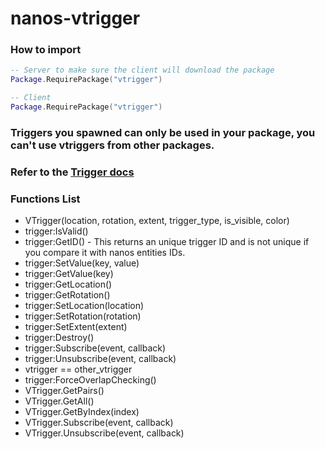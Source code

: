 # nanos-vtrigger


### How to import
```lua
-- Server to make sure the client will download the package
Package.RequirePackage("vtrigger")

-- Client
Package.RequirePackage("vtrigger")
```

### Triggers you spawned can only be used in your package, you can't use vtriggers from other packages.

### Refer to the [Trigger docs](https://docs.nanos.world/docs/scripting-reference/classes/trigger)

### Functions List
* VTrigger(location, rotation, extent, trigger_type, is_visible, color)
* trigger:IsValid()
* trigger:GetID() - This returns an unique trigger ID and is not unique if you compare it with nanos entities IDs.
* trigger:SetValue(key, value)
* trigger:GetValue(key)
* trigger:GetLocation()
* trigger:GetRotation()
* trigger:SetLocation(location)
* trigger:SetRotation(rotation)
* trigger:SetExtent(extent)
* trigger:Destroy()
* trigger:Subscribe(event, callback)
* trigger:Unsubscribe(event, callback)
* vtrigger == other_vtrigger
* trigger:ForceOverlapChecking()
* VTrigger.GetPairs()
* VTrigger.GetAll()
* VTrigger.GetByIndex(index)
* VTrigger.Subscribe(event, callback)
* VTrigger.Unsubscribe(event, callback)